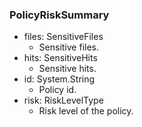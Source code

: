 ### PolicyRiskSummary
- files: SensitiveFiles
  - Sensitive files.
- hits: SensitiveHits
  - Sensitive hits.
- id: System.String
  - Policy id.
- risk: RiskLevelType
  - Risk level of the policy.
